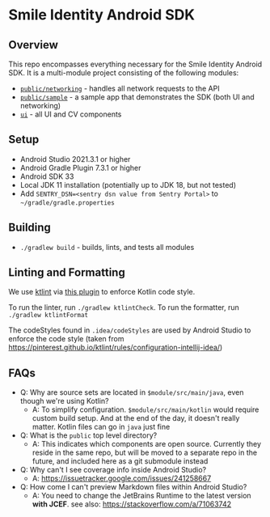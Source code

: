 # Smile Identity Android SDK

## Overview
This repo encompasses everything necessary for the Smile Identity Android SDK. 
It is a multi-module project consisting of the following modules:
- [`public/networking`](https://github.com/smileidentity/android/tree/main/public/networking) - 
  handles all network requests to the API
- [`public/sample`](https://github.com/smileidentity/android/tree/main/public/sample) -
  a sample app that demonstrates the SDK (both UI and networking)
- [`ui`](https://github.com/smileidentity/android/tree/main/ui) - all UI and CV components

## Setup
- Android Studio 2021.3.1 or higher
- Android Gradle Plugin 7.3.1 or higher
- Android SDK 33
- Local JDK 11 installation (potentially up to JDK 18, but not tested)
- Add `SENTRY_DSN=<sentry dsn value from Sentry Portal>` to `~/gradle/gradle.properties`

## Building
- `./gradlew build` - builds, lints, and tests all modules

## Linting and Formatting
We use [ktlint](https://github.com/pinterest/ktlint) via 
[this plugin](https://github.com/jlleitschuh/ktlint-gradle) to enforce Kotlin code style.

To run the linter, run `./gradlew ktlintCheck`. To run the formatter, run `./gradlew ktlintFormat`

The codeStyles found in `.idea/codeStyles` are used by Android Studio to enforce the code style
(taken from https://pinterest.github.io/ktlint/rules/configuration-intellij-idea/)

## FAQs
- Q: Why are source sets are located in `$module/src/main/java`, even though we're using Kotlin?
  - A: To simplify configuration. `$module/src/main/kotlin` would require custom build setup. And at
    the end of the day, it doesn't really matter. Kotlin files can go in `java` just fine
- Q: What is the `public` top level directory?
  - A: This indicates which components are open source. Currently they reside in the same repo, but
    will be moved to a separate repo in the future, and included here as a git submodule instead
- Q: Why can't I see coverage info inside Android Studio?
  - A: https://issuetracker.google.com/issues/241258667
- Q: How come I can't preview Markdown files within Android Studio?
  - A: You need to change the JetBrains Runtime to the latest version **with JCEF**. 
    see also: https://stackoverflow.com/a/71063742
